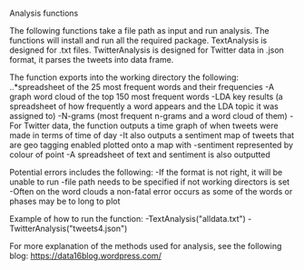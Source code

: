 Analysis functions

The following functions take a file path as input and run analysis.
The functions will install and run all the required package.
TextAnalysis is designed for .txt files.
TwitterAnalysis is designed for Twitter data in .json format, it parses the tweets into data frame.  

The function exports into the working directory the following:
    ..*spreadsheet of the 25 most frequent words and their frequencies
    -A graph word cloud of the top 150 most frequent words
    -LDA key results (a spreadsheet of how frequently a word appears and the LDA topic it was assigned to)
    -N-grams (most frequent n-grams and a word cloud of them)
    -For Twitter data, the function outputs a time graph of when tweets were made in terms of time of day
    -It also outputs a sentiment map of tweets that are geo tagging enabled plotted onto a map with 
    -sentiment represented by colour of point
    -A spreadsheet of text and sentiment is also outputted 

Potential errors includes the following:
    -If the format is not right, it will be unable to run
    -file path needs to be specified if not working directors is set
    -Often on the word clouds a non-fatal error occurs as some of the words or phases may be to long to plot

Example of how to run the function:
    -TextAnalysis("alldata.txt")
    -TwitterAnalysis("tweets4.json")

For more explanation of the methods used for analysis, see the following blog: https://data16blog.wordpress.com/
